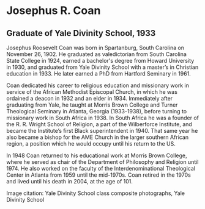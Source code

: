 # Josephus R. Coan
## Graduate of Yale Divinity School, 1933
Josephus Roosevelt Coan was born in Spartanburg, South Carolina on November 26, 1902. He graduated as valedictorian from South Carolina State College in 1924, earned a bachelor's degree from Howard University in 1930, and graduated from Yale Divinity School with a master’s in Christian education in 1933. He later earned a PhD from Hartford Seminary in 1961.

Coan dedicated his career to religious education and missionary work in service of the African Methodist Episcopal Church, in which he was ordained a deacon in 1932 and an elder in 1934. Immediately after graduating from Yale, he taught at Morris Brown College and Turner Theological Seminary in Atlanta, Georgia (1933-1938), before turning to missionary work in South Africa in 1938. In South Africa he was a founder of the R. R. Wright School of Religion, a part of the Wilberforce Institute, and became the Institute’s first Black superintendent in 1940. That same year he also became a bishop for the AME Church in the larger southern African region, a position which he would occupy until his return to the US.

In 1948 Coan returned to his educational work at Morris Brown College, where he served as chair of the Department of Philosophy and Religion until 1974. He also worked on the faculty of the Interdenominational Theological Center in Atlanta from 1959 until the mid-1970s. Coan retired in the 1970s and lived until his death in 2004, at the age of 101.

Image citation: Yale Divinity School class composite photographs, Yale Divinity School
